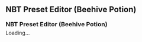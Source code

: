 ## NBT Preset Editor (Beehive Potion)
<h3 style="margin: 0 0 8px;">NBT Preset Editor (Beehive Potion)</h3><p style="line-height:0">Loading...</p><script>preset='{Block:{name:"minecraft:beehive",version:17760256,states:{facing_direction:3,honey_level:0}},Count:1b,tag:{Occupants:[{TicksLeftToStay:0,ActorIdentifier:"minecraft:area_effect_cloud<>",SaveData:{UniqueID:0l,Saddled:0b,Invulnerable:0b,LastDimensionId:0,IsStunned:0b,FallDistance:0.0f,IsEating:0b,definitions:["+minecraft:area_effect_cloud"],ShowBottom:0b,ReapplicationDelay:0,identifier:"minecraft:area_effect_cloud",IsTamed:0b,Color:0b,IsOrphaned:0b,Duration:10000,IsRoaring:0b,LootDropped:0b,ParticleId:<!presetVar=Particle ID (enter 31 for default)!>,RadiusPerTick:0.0f,SpawnTick:0l,IsScared:0b,IsIllagerCaptain:0b,Variant:0,PotionId:0s,Pos:[0.0f,0.0f,0.0f],ParticleColor:<!presetVar=Particle Color (hex)!>,RadiusOnUse:-0.9f,PickupCount:0,Chested:0b,IsTrusting:0b,IsGliding:0b,Radius:0.9f,StrengthMax:0,IsBaby:0b,Sitting:0b,DurationOnUse:0,RadiusChangeOnPickup:0.0f,PortalCooldown:0,SkinID:0,IsSwimming:0b,MarkVariant:0,OwnerId:0l,IsAngry:0b,Motion:[0.0f,0.0f,0.0f],InitialRadius:1.5f,IsAutonomous:0b,OnGround:1b,Color2:0b,Rotation:[0.0f,0.0f],mobEffects:[{DurationEasy:2147483647,Ambient:0b,DisplayOnScreenTextureAnimation:0b,ShowParticles:1b,DurationHard:2147483647,DurationNormal:2147483647,Duration:<!presetVar=Duration!>,Id:<!presetVar=ID!>b,Amplifier:<!presetVar=Amplifier!>b}],OwnerNew:-1l,Fire:0s,Sheared:0b,IsGlobal:0b,Strength:0}}]},Damage:0s,Name:"minecraft:beehive"}'</script><script src="/assets/js/nbt.js"></script>
